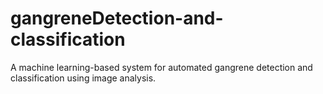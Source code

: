 # gangreneDetection-and-classification
A machine learning-based system for automated gangrene detection and classification using image analysis.
